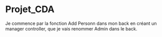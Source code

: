 # Projet_CDA

Je commence par la fonction Add Personn dans mon back en créant un manager controller, que je vais renommer Admin dans le back.
